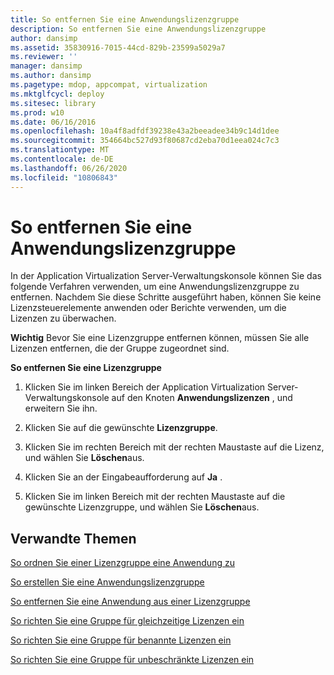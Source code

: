 ```yaml
---
title: So entfernen Sie eine Anwendungslizenzgruppe
description: So entfernen Sie eine Anwendungslizenzgruppe
author: dansimp
ms.assetid: 35830916-7015-44cd-829b-23599a5029a7
ms.reviewer: ''
manager: dansimp
ms.author: dansimp
ms.pagetype: mdop, appcompat, virtualization
ms.mktglfcycl: deploy
ms.sitesec: library
ms.prod: w10
ms.date: 06/16/2016
ms.openlocfilehash: 10a4f8adfdf39238e43a2beeadee34b9c14d1dee
ms.sourcegitcommit: 354664bc527d93f80687cd2eba70d1eea024c7c3
ms.translationtype: MT
ms.contentlocale: de-DE
ms.lasthandoff: 06/26/2020
ms.locfileid: "10806843"
---
```

# So entfernen Sie eine Anwendungslizenzgruppe


In der Application Virtualization Server-Verwaltungskonsole können Sie das folgende Verfahren verwenden, um eine Anwendungslizenzgruppe zu entfernen. Nachdem Sie diese Schritte ausgeführt haben, können Sie keine Lizenzsteuerelemente anwenden oder Berichte verwenden, um die Lizenzen zu überwachen.

**Wichtig**  Bevor Sie eine Lizenzgruppe entfernen können, müssen Sie alle Lizenzen entfernen, die der Gruppe zugeordnet sind.

 

**So entfernen Sie eine Lizenzgruppe**

1.  Klicken Sie im linken Bereich der Application Virtualization Server-Verwaltungskonsole auf den Knoten **Anwendungslizenzen** , und erweitern Sie ihn.

2.  Klicken Sie auf die gewünschte **Lizenzgruppe**.

3.  Klicken Sie im rechten Bereich mit der rechten Maustaste auf die Lizenz, und wählen Sie **Löschen**aus.

4.  Klicken Sie an der Eingabeaufforderung auf **Ja** .

5.  Klicken Sie im linken Bereich mit der rechten Maustaste auf die gewünschte Lizenzgruppe, und wählen Sie **Löschen**aus.

## Verwandte Themen


[So ordnen Sie einer Lizenzgruppe eine Anwendung zu](how-to-associate-an-application-with-a-license-group.md)

[So erstellen Sie eine Anwendungslizenzgruppe](how-to-create-an-application-license-group.md)

[So entfernen Sie eine Anwendung aus einer Lizenzgruppe](how-to-remove-an-application-from-a-license-group.md)

[So richten Sie eine Gruppe für gleichzeitige Lizenzen ein](how-to-set-up-a-concurrent-license-group.md)

[So richten Sie eine Gruppe für benannte Lizenzen ein](how-to-set-up-a-named-license-group.md)

[So richten Sie eine Gruppe für unbeschränkte Lizenzen ein](how-to-set-up-an-unlimited-license-group.md)

 

 





